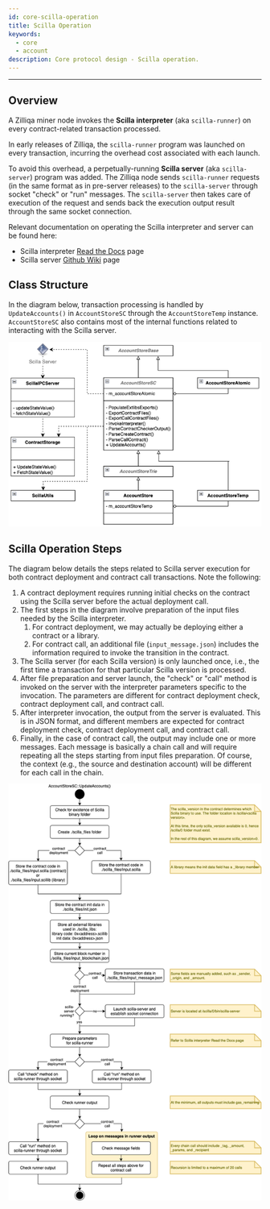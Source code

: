 ```yaml
---
id: core-scilla-operation
title: Scilla Operation
keywords:
  - core
  - account
description: Core protocol design - Scilla operation.
---
```


---

## Overview

A Zilliqa miner node invokes the **Scilla interpreter** (aka `scilla-runner`) on every contract-related transaction processed.

In early releases of Zilliqa, the `scilla-runner` program was launched on every transaction, incurring the overhead cost associated with each launch.

To avoid this overhead, a perpetually-running **Scilla server** (aka `scilla-server`) program was added. The Zilliqa node sends `scilla-runner` requests (in the same format as in pre-server releases) to the `scilla-server` through socket "check" or "run" messages. The `scilla-server` then takes care of execution of the request and sends back the execution output result through the same socket connection.

Relevant documentation on operating the Scilla interpreter and server can be found here:
- Scilla interpreter [Read the Docs](https://scilla.readthedocs.io/en/latest/interface.html) page
- Scilla server [Github Wiki](https://github.com/Zilliqa/scilla/wiki/Scilla-Server-API) page

## Class Structure

In the diagram below, transaction processing is handled by `UpdateAccounts()` in `AccountStoreSC` through the `AccountStoreTemp` instance. `AccountStoreSC` also contains most of the internal functions related to interacting with the Scilla server.

![image01](/img/contributors/core/scilla-operation/image01.png)

## Scilla Operation Steps

The diagram below details the steps related to Scilla server execution for both contract deployment and contract call transactions. Note the following:
1. A contract deployment requires running initial checks on the contract using the Scilla server before the actual deployment call.
1. The first steps in the diagram involve preparation of the input files needed by the Scilla interpreter.
   1. For contract deployment, we may actually be deploying either a contract or a library.
   1. For contract call, an additional file (`input_message.json`) includes the information required to invoke the transition in the contract.
1. The Scilla server (for each Scilla version) is only launched once, i.e., the first time a transaction for that particular Scilla version is processed.
1. After file preparation and server launch, the "check" or "call" method is invoked on the server with the interpreter parameters specific to the invocation. The parameters are different for contract deployment check, contract deployment call, and contract call.
1. After interpreter invocation, the output from the server is evaluated. This is in JSON format, and different members are expected for contract deployment check, contract deployment call, and contract call.
1. Finally, in the case of contract call, the output may include one or more messages. Each message is basically a chain call and will require repeating all the steps starting from input files preparation. Of course, the context (e.g., the source and destination account) will be different for each call in the chain.

![image02](/img/contributors/core/scilla-operation/image02.png)
